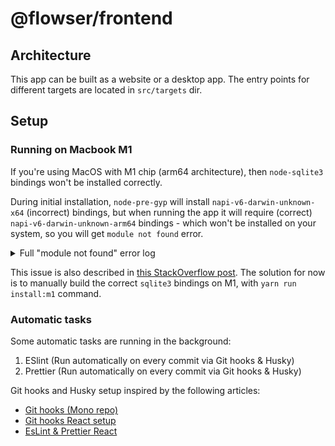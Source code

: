 # @flowser/frontend

## Architecture

This app can be built as a website or a desktop app. The entry points for different targets are located in `src/targets` dir.

## Setup

### Running on Macbook M1

If you're using MacOS with M1 chip (arm64 architecture),
then `node-sqlite3` bindings won't be installed correctly.

During initial installation, `node-pre-gyp` will install `napi-v6-darwin-unknown-x64` (incorrect) bindings, but when running the app it will require (correct) `napi-v6-darwin-unknown-arm64` bindings - which won't be installed on your system, so you will get `module not found` error.

<details>
<summary>
Full "module not found" error log
</summary>

<pre>
[1] App threw an error during load
[1] Error: Cannot find module '/Users/bartkozorog/Projects/flowser/node_modules/sqlite3/lib/binding/napi-v6-darwin-unknown-arm64/node_sqlite3.node'
[1] Require stack:
[1] - /Users/bartkozorog/Projects/flowser/node_modules/sqlite3/lib/sqlite3-binding.js
[1] - /Users/bartkozorog/Projects/flowser/node_modules/sqlite3/lib/sqlite3.js
[1] - /Users/bartkozorog/Projects/flowser/web/public/main.js
[1] - /Users/bartkozorog/Projects/flowser/node_modules/electron/dist/Electron.app/Contents/Resources/default_app.asar/main.js
[1] -
[1]     at Module._resolveFilename (node:internal/modules/cjs/loader:940:15)
[1]     at n._resolveFilename (node:electron/js2c/browser_init:245:1105)
[1]     at Module._load (node:internal/modules/cjs/loader:785:27)
[1]     at c._load (node:electron/js2c/asar_bundle:5:13343)
[1]     at Module.require (node:internal/modules/cjs/loader:1012:19)
[1]     at require (node:internal/modules/cjs/helpers:102:18)
[1]     at Object.<anonymous> (/Users/bartkozorog/Projects/flowser/node_modules/sqlite3/lib/sqlite3-binding.js:4:17)
[1]     at Module._compile (node:internal/modules/cjs/loader:1120:14)
[1]     at Module._extensions..js (node:internal/modules/cjs/loader:1175:10)
[1]     at Module.load (node:internal/modules/cjs/loader:988:32)
</pre>
</details>


This issue is also described in [this StackOverflow post](https://stackoverflow.com/questions/72553650/how-to-get-node-sqlite3-working-on-mac-m1#answer-72571188). The solution for now is to manually build the correct `sqlite3` bindings on M1, with `yarn run install:m1` command.


### Automatic tasks

Some automatic tasks are running in the background:

1. ESlint (Run automatically on every commit via Git hooks & Husky)
2. Prettier (Run automatically on every commit via Git hooks & Husky)

Git hooks and Husky setup inspired by the following articles:

-   [Git hooks (Mono repo)](https://scottsauber.com/2021/06/01/using-husky-git-hooks-and-lint-staged-with-nested-folders/)
-   [Git hooks React setup](https://nickymeuleman.netlify.app/blog/git-hooks)
-   [EsLint & Prettier React](https://robertcooper.me/post/using-eslint-and-prettier-in-a-typescript-project)
